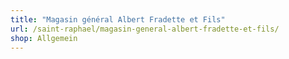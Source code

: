 ```yaml
---
title: "Magasin général Albert Fradette et Fils"
url: /saint-raphael/magasin-general-albert-fradette-et-fils/
shop: Allgemein
---
```


